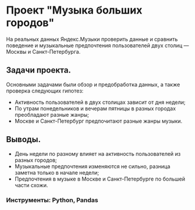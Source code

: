 # Проект "Музыка больших городов"
На реальных данных Яндекс.Музыки проверить данные и сравнить поведение и музыкальные предпочтения пользователей двух столиц — Москвы и Санкт-Петербурга.

## Задачи проекта.
Основными задачами были обзор и предобработка данных, а также проверка следующих гипотез:
 - Активность пользователей в двух столицах зависит от дня недели;
 - По утрам понедельников и вечерам пятницы в разных городах преобладают разные жанры;
 - Москве и Санкт-Петербург предпочитают разные жанры музыки.

## Выводы.
 - День недели по разному влияет на активность пользователей из разных городов;
 - Музыкальные предпочтения изменяются не сильно, разница заметна только в начале недели;
 - Предпочтения в музыке в Москве и Санкт-Петербурге по большей части схожи.

### Инструменты: Python, Pandas
